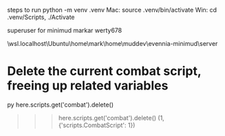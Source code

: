 steps to run
python -m venv .venv
Mac: source .venv/bin/activate 
Win: cd .venv/Scripts, ./Activate

superuser for minimud
markar
werty678

\\wsl.localhost\Ubuntu\home\mark\home\muddev\evennia-minimud\server

# Delete the current combat script, freeing up related variables
py here.scripts.get('combat').delete()
>>> here.scripts.get('combat').delete()
(1, {'scripts.CombatScript': 1})